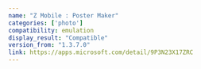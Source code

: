 ```yaml
---
name: "Z Mobile : Poster Maker"
categories: ['photo']
compatibility: emulation
display_result: "Compatible"
version_from: "1.3.7.0"
link: https://apps.microsoft.com/detail/9P3N23X17ZRC
---
```


